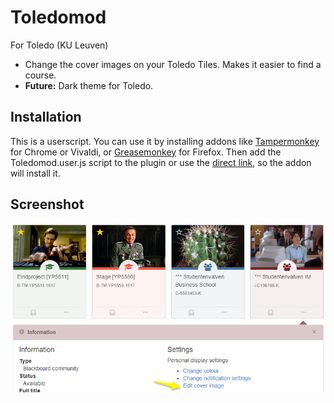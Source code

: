 # Toledomod

For Toledo (KU Leuven)

* Change the cover images on your Toledo Tiles. Makes it easier to find a course.
* **Future:** Dark theme for Toledo.

## Installation

This is a userscript. You can use it by installing addons like [Tampermonkey](https://chrome.google.com/webstore/detail/tampermonkey/dhdgffkkebhmkfjojejmpbldmpobfkfo?hl=en) for Chrome or Vivaldi, or [Greasemonkey](https://addons.mozilla.org/en-US/firefox/addon/greasemonkey/) for Firefox. Then add the Toledomod.user.js script to the plugin or use the [direct link](https://github.com/Sigurd3K/ToledoMod/raw/master/Toledomod.user.js), so the addon will install it.

## Screenshot
![Screenshot](Screenshot.png)
